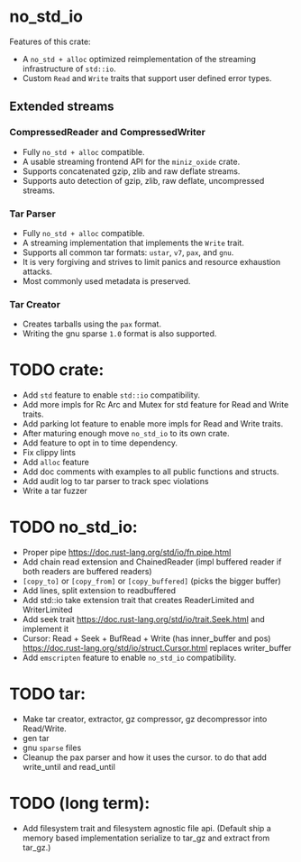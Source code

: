 # no_std_io

Features of this crate:
* A `no_std + alloc` optimized reimplementation of the streaming infrastructure of `std::io`.
* Custom `Read` and `Write` traits that support user defined error types.

## Extended streams

### CompressedReader and CompressedWriter

- Fully `no_std + alloc` compatible.
- A usable streaming frontend API for the `miniz_oxide` crate.
- Supports concatenated gzip, zlib and raw deflate streams.
- Supports auto detection of gzip, zlib, raw deflate, uncompressed streams.

### Tar Parser

- Fully `no_std + alloc` compatible.
- A streaming implementation that implements the `Write` trait.
- Supports all common tar formats: `ustar`, `v7`, `pax`, and `gnu`.
- It is very forgiving and strives to limit panics and resource exhaustion attacks.
- Most commonly used metadata is preserved.

### Tar Creator

- Creates tarballs using the `pax` format.
- Writing the gnu sparse `1.0` format is also supported.

# TODO crate:

* Add `std` feature to enable `std::io` compatibility.
* Add more impls for Rc Arc and Mutex for std feature for Read and Write traits.
* Add parking lot feature to enable more impls for Read and Write traits.
* After maturing enough move `no_std_io` to its own crate.
* Add feature to opt in to time dependency.
* Fix clippy lints
* Add `alloc` feature
* Add doc comments with examples to all public functions and structs.
* Add audit log to tar parser to track spec violations
* Write a tar fuzzer

# TODO no_std_io:

* Proper pipe https://doc.rust-lang.org/std/io/fn.pipe.html
* Add chain read extension and ChainedReader (impl buffered reader if both readers are buffered readers)
* `[copy_to]` or `[copy_from]` or `[copy_buffered]` (picks the bigger buffer)
* Add lines, split extension to readbuffered
* Add std::io take extension trait that creates ReaderLimited and WriterLimited
* Add seek trait https://doc.rust-lang.org/std/io/trait.Seek.html and implement it
* Cursor: Read + Seek + BufRead + Write (has inner_buffer and pos) https://doc.rust-lang.org/std/io/struct.Cursor.html replaces writer_buffer
* Add `emscripten` feature to enable `no_std_io` compatibility.

# TODO tar:
* Make tar creator, extractor, gz compressor, gz decompressor into Read/Write.
* gen tar
* gnu `sparse` files
* Cleanup the pax parser and how it uses the cursor. to do that add write_until and read_until

# TODO (long term):
* Add filesystem trait and filesystem agnostic file api. (Default ship a memory based implementation serialize to tar_gz and extract from tar_gz.)
